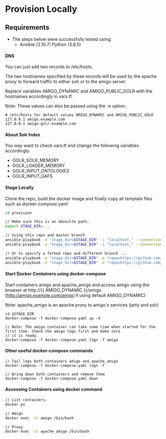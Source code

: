 # Provision Locally

## Requirements 

- The steps below were successfully tested using:
    - Ansible   (2.10.7) Python (3.8.5)

#### DNS 

You can just add two records to /etc/hosts.

The two hostnames specified by these records will be used by the apache proxy 
to forward traffic to either solr or to the amigo server.  

Replace variables AMIGO_DYNAMIC and AMIGO_PUBLIC_GOLR with the hostnames accordingly in vars.tf.

Note: These values can also be passed using the -e option. 

```
# /etc/hosts for default values AMIGO_DYNAMIC and AMIGO_PUBLIC_GOLR 
127.0.0.1 amigo.example.com
127.0.0.1 amigo-golr.example.com
```

#### About Solr Index
You way want to check vars.tf and change the following variables accordingly.

  - GOLR_SOLR_MEMORY
  - GOLR_LOADER_MEMORY
  - GOLR_INPUT_ONTOLOGIES
  - GOLR_INPUT_GAFS

#### Stage Locally

Clone the repo, build the docker image and finally copy all template files such as docker-compose.yaml 

```sh
cd provision

// Make sure this is an abosulte path.
export STAGE_DIR=...

// Using this repo and master branch
ansible-playbook -e "stage_dir=$STAGE_DIR" -i "localhost," --connection=local build_image.yaml 
ansible-playbook -e "stage_dir=$STAGE_DIR" -i "localhost," --connection=local stage.yaml 

// Or to specify a forked repo and different branch ...
ansible-playbook -e "stage_dir=$STAGE_DIR" -e "repo=https://github.com/..." -e "branch=..." -i "localhost," --connection=local build_image.yaml 
ansible-playbook -e "stage_dir=$STAGE_DIR" -e "repo=https://github.com/..." -e "branch=..." -i "localhost," --connection=local stage.yaml 
```

#### Start Docker Containers using docker-compose

Start containers amigo and apache_amigo and access amigo using the browser 
at http://{{ AMIGO_DYNAMIC }}/amigo   (http://amigo.example.com/amigo if using default AMIGO_DYNAMIC)

Note: apache_amigo is an apache proxy to amigo's services (jetty and solr)

```
cd $STAGE_DIR
docker-compose -f docker-compose.yaml up -d

// Note: The amigo container can take some time when started for the first time. Check the amigo logs first and make sure
// it is ready.  
docker-compose -f docker-compose.yaml logs -f amigo
```

#### Other useful docker-compose commands

```
// Tail logs both containers amigo and apache_amigo
docker-compose -f docker-compose.yaml logs -f  

// Bring down both containers and remove them
docker-compose -f docker-compose.yaml down
```

#### Accessing Containers using docker command

```sh
// List containers.
docker ps

// Amigo
docker exec -it amigo /bin/bash

// Proxy
docker exec -it apache_amigo /bin/bash
```

